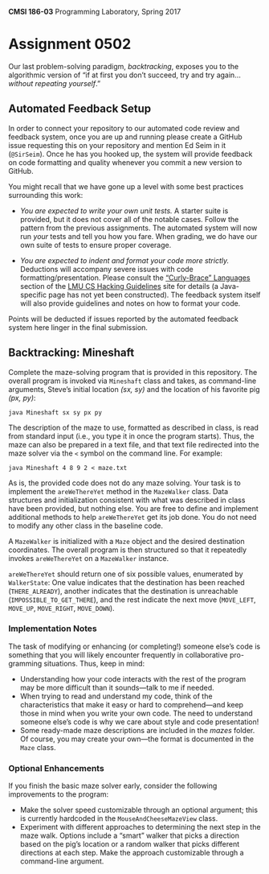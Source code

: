 **CMSI 186-03** Programming Laboratory, Spring 2017

# Assignment 0502
Our last problem-solving paradigm, _backtracking_, exposes you to the algorithmic version of “if at first you don’t succeed, try and try again…_without repeating yourself_.”

## Automated Feedback Setup
In order to connect your repository to our automated code review and feedback system, once you are up and running please create a GitHub issue requesting this on your repository and mention Ed Seim in it (`@SirSeim`). Once he has you hooked up, the system will provide feedback on code formatting and quality whenever you commit a new version to GitHub.

You might recall that we have gone up a level with some best practices surrounding this work:

* _You are expected to write your own unit tests._ A starter suite is provided, but it does not cover all of the notable cases. Follow the pattern from the previous assignments. The automated system will now run _your_ tests and tell you how you fare. When grading, we do have our own suite of tests to ensure proper coverage.

* _You are expected to indent and format your code more strictly._ Deductions will accompany severe issues with code formatting/presentation. Please consult the [“Curly-Brace” Languages](http://lmucs.github.io/hacking-guidelines/curly/) section of the [LMU CS Hacking Guidelines](http://lmucs.github.io/hacking-guidelines/) site for details (a Java-specific page has not yet been constructed). The feedback system itself will also provide guidelines and notes on how to format your code.

Points will be deducted if issues reported by the automated feedback system here linger in the final submission.

## Backtracking: Mineshaft
Complete the maze-solving program that is provided in this repository. The overall program is invoked via `Mineshaft` class and takes, as command-line arguments, Steve’s initial location _(sx, sy)_ and the location of his favorite pig _(px, py)_:

    java Mineshaft sx sy px py

The description of the maze to use, formatted as described in class, is read from standard input (i.e., you type it in once the program starts). Thus, the maze can also be prepared in a text file, and that text file redirected into the maze solver via the `<` symbol on the command line. For example:

    java Mineshaft 4 8 9 2 < maze.txt
    
As is, the provided code does not do any maze solving. Your task is to implement the `areWeThereYet` method in the `MazeWalker` class. Data structures and initialization consistent with what was described in class have been provided, but nothing else. You are free to define and implement additional methods to help `areWeThereYet` get its job done. You do not need to modify any other class in the baseline code.

A `MazeWalker` is initialized with a `Maze` object and the desired destination coordinates. The overall program is then structured so that it repeatedly invokes `areWeThereYet` on a `MazeWalker` instance.

`areWeThereYet` should return one of six possible values, enumerated by `WalkerState`: One value indicates that the destination has been reached (`THERE_ALREADY`), another indicates that the destination is unreachable (`IMPOSSIBLE_TO_GET_THERE`), and the rest indicate the next move (`MOVE_LEFT`, `MOVE_UP`, `MOVE_RIGHT`, `MOVE_DOWN`).

### Implementation Notes
The task of modifying or enhancing (or completing!) someone else’s code is something that you will likely encounter frequently in collaborative pro- gramming situations. Thus, keep in mind:
- Understanding how your code interacts with the rest of the program may be more difficult than it sounds—talk to me if needed.
- When trying to read and understand my code, think of the characteristics that make it easy or hard to comprehend—and keep those in mind when you write your own code. The need to understand someone else’s code is why we care about style and code presentation!
- Some ready-made maze descriptions are included in the _mazes_ folder. Of course, you may create your own—the format is documented in the `Maze` class.

### Optional Enhancements
If you finish the basic maze solver early, consider the following improvements to the program:
- Make the solver speed customizable through an optional argument; this is currently hardcoded in the `MouseAndCheeseMazeView` class.
- Experiment with different approaches to determining the next step in the maze walk. Options include a “smart” walker that picks a direction based on the pig’s location or a random walker that picks different directions at each step. Make the approach customizable through a command-line argument.
